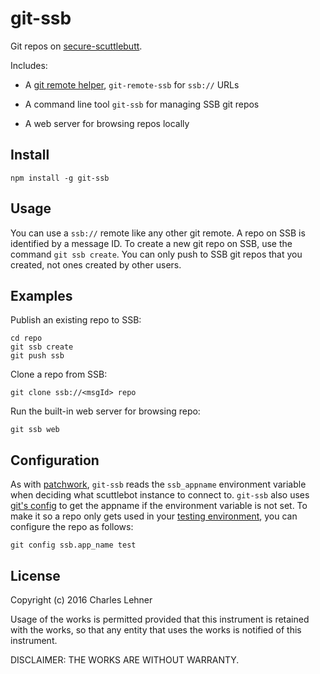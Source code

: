# git-ssb

Git repos on [secure-scuttlebutt][].

Includes:

- A [git remote helper][], `git-remote-ssb` for `ssb://` URLs

- A command line tool `git-ssb` for managing SSB git repos

- A web server for browsing repos locally

## Install

```
npm install -g git-ssb
```

## Usage

You can use a `ssb://` remote like any other git remote. A repo on SSB is
identified by a message ID. To create a new git repo on SSB, use the command
`git ssb create`. You can only push to SSB git repos that you created, not ones
created by other users.

## Examples

Publish an existing repo to SSB:

    cd repo
    git ssb create
    git push ssb

Clone a repo from SSB:

    git clone ssb://<msgId> repo

Run the built-in web server for browsing repo:

    git ssb web

## Configuration

As with [patchwork][], `git-ssb` reads the `ssb_appname` environment
variable when deciding what scuttlebot instance to connect to.
`git-ssb` also uses [git's config][git config] to get the appname if the
environment variable is not set. To make it so a repo only gets used in your
[testing environment][patchwork-testing], you can configure the repo as
follows:

    git config ssb.app_name test

[secure-scuttlebutt]: https://github.com/ssbc/secure-scuttlebutt
[git remote helper]: http://git-scm.com/docs/git-remote-helpers
[git config]: http://git-scm.com/docs/git-config
[patchwork]: https://github.com/ssbc/patchwork
[patchwork-testing]: https://github.com/ssbc/patchwork/blob/3f6d2d60b66361c3c926ff0a9e81847e71c8cfdd/docs/TESTING.md

## License

Copyright (c) 2016 Charles Lehner

Usage of the works is permitted provided that this instrument is
retained with the works, so that any entity that uses the works is
notified of this instrument.

DISCLAIMER: THE WORKS ARE WITHOUT WARRANTY.

